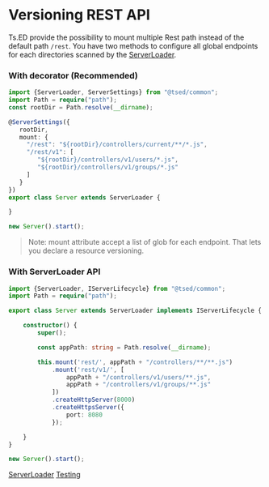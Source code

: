# Versioning REST API

Ts.ED provide the possibility to mount multiple Rest path instead of the default path `/rest`.
You have two methods to configure all global endpoints for each directories scanned by the [ServerLoader](api/common/server/serverloader.md).

### With decorator (Recommended)

```typescript
import {ServerLoader, ServerSettings} from "@tsed/common";
import Path = require("path");
const rootDir = Path.resolve(__dirname);

@ServerSettings({
   rootDir,
   mount: {
     "/rest": "${rootDir}/controllers/current/**/*.js",
     "/rest/v1": [
        "${rootDir}/controllers/v1/users/*.js", 
        "${rootDir}/controllers/v1/groups/*.js"
     ]
   }
})
export class Server extends ServerLoader {

}

new Server().start();
```
> Note: mount attribute accept a list of glob for each endpoint. That lets you declare a resource versioning.

### With ServerLoader API

```typescript
import {ServerLoader, IServerLifecycle} from "@tsed/common";
import Path = require("path");

export class Server extends ServerLoader implements IServerLifecycle {

    constructor() {
        super();

        const appPath: string = Path.resolve(__dirname);

        this.mount('rest/', appPath + "/controllers/**/**.js") 
            .mount('rest/v1/', [
                appPath + "/controllers/v1/users/**.js",
                appPath + "/controllers/v1/groups/**.js"
            ]) 
            .createHttpServer(8000)
            .createHttpsServer({
                port: 8080
            });

    }
}

new Server().start();
```

<div class="guide-links">
<a href="#/docs/server-loader/lifecycle-hooks">ServerLoader</a>
<a href="#/docs/testing">Testing</a>
</div>
